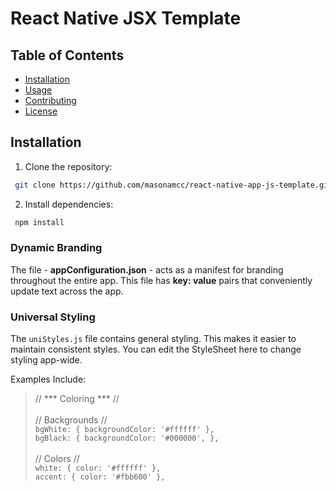 # React Native JSX Template

## Table of Contents
- [Installation](#installation)
- [Usage](#usage)
- [Contributing](#contributing)
- [License](#license)

## Installation
1. Clone the repository:
```bash
 git clone https://github.com/masonamcc/react-native-app-js-template.git
```

2. Install dependencies:
```bash
 npm install
 ```

### Dynamic Branding
The file - **appConfiguration.json** - acts as a manifest for branding throughout the entire app. This file has **key: value** pairs that conveniently update text across the app.

### Universal Styling
The `uniStyles.js` file contains general styling. This makes it easier to maintain consistent styles. You can edit the StyleSheet here to change styling app-wide.

Examples Include:




>// *** Coloring *** // <br> <br>
// Backgrounds // <br>
`bgWhite: {
backgroundColor: '#ffffff'
},` <br>
`bgBlack: {
backgroundColor: '#000000',
},` <br> <br>
// Colors // <br>
`white: {
color: '#ffffff'
},` <br>
`accent: {
color: '#fbb600'
},`